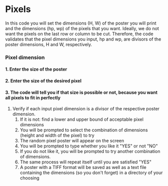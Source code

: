 # Pixels
In this code you will set the dimensions (H, W) of the poster you will print and 
the dimensions (hp, wp) of the pixels that you want. Ideally, we do not want the 
pixels on the last row or column to be cut. Therefore, the code validates that
the pixel dimensions you input, hp and wp, are divisors of the poster dimensions,
H and W, respectively. 


### Pixel dimension
#### 1. Enter the size of the poster
#### 2. Enter the size of the desired pixel 
#### 3. The code will tell you if that size is possible or not, because you want all pixels to fit in perfectly
   1. Verify if each input pixel dimension is a divisor of the respective poster dimension.
      1. If it is not: find a lower and upper bound of acceptable pixel dimensions
      2. You will be prompted to select the combination of dimensions (height and width of the pixel) to try
      3. The random pixel poster will appear on the screen 
      4. You will be prompted to type whether you like it "YES" or not "NO"
      5. If you do not like it, you will be prompted to try another combination of dimensions. 
      6. The same process will repeat itself until you are satisfied "YES"
      7. A poster with a TIFF format will be saved as well as a text file containing the 
      dimensions (so you don't forget) in a directory of your choosing

